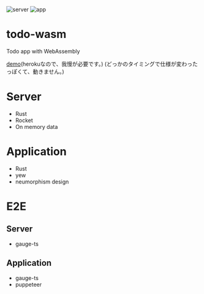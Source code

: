 ![server](https://github.com/naoki-tomita/todo-wasm/workflows/server/badge.svg) ![app](https://github.com/naoki-tomita/todo-wasm/workflows/app/badge.svg)

# todo-wasm
Todo app with WebAssembly

[demo](https://webassembly-todo-app.herokuapp.com/)(herokuなので、我慢が必要です。)
(どっかのタイミングで仕様が変わったっぽくて、動きません。)

# Server

* Rust
* Rocket
* On memory data

# Application

* Rust 
* yew
* neumorphism design

# E2E
## Server

* gauge-ts

## Application

* gauge-ts
* puppeteer
